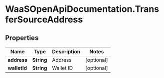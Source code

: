 # WaaSOpenApiDocumentation.TransferSourceAddress

## Properties

Name | Type | Description | Notes
------------ | ------------- | ------------- | -------------
**address** | **String** | Address | [optional] 
**walletId** | **String** | Wallet ID | [optional] 


